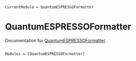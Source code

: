 ```@meta
CurrentModule = QuantumESPRESSOFormatter
```

# QuantumESPRESSOFormatter

Documentation for [QuantumESPRESSOFormatter](https://github.com/MineralsCloud/QuantumESPRESSOFormatter.jl).

```@index
```

```@autodocs
Modules = [QuantumESPRESSOFormatter]
```
